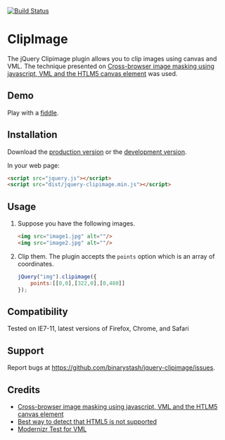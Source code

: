 [![Build Status](https://travis-ci.org/binarystash/jquery-clipimage.svg?branch=master)](https://travis-ci.org/binarystash/jquery-clipimage)

# ClipImage

The jQuery Clipimage plugin allows you to clip images using canvas and VML. The technique presented on [Cross-browser image masking using javascript, VML and the HTLM5 canvas element](http://www.jaypan.com/tutorial/cross-browser-image-masking-using-javascript-vml-and-htlm5-canvas-element) was used.

## Demo
Play with a [fiddle](http://jsfiddle.net/binarystash/vjGzb/light/).

## Installation

Download the [production version][min] or the [development version][max].

[min]: https://raw.github.com/binarystash/jquery-clipimage/master/dist/jquery.clipimage.min.js
[max]: https://raw.github.com/binarystash/jquery-clipimage/master/dist/jquery.clipimage.js

In your web page:

```html
<script src="jquery.js"></script>
<script src="dist/jquery-clipimage.min.js"></script>
```

## Usage

1. Suppose you have the following images.
    ```html
    <img src="image1.jpg" alt=""/>
    <img src="image2.jpg" alt=""/>
    ```

2. Clip them. The plugin accepts the `points` option which is an array of coordinates.
    ``` javascript
    jQuery("img").clipimage({
        points:[[0,0],[322,0],[0,480]] 
    });
    ```

## Compatibility
Tested on IE7-11, latest versions of Firefox, Chrome, and Safari

## Support
Report bugs at https://github.com/binarystash/jquery-clipimage/issues.

## Credits
* [Cross-browser image masking using javascript, VML and the HTLM5 canvas element](http://www.jaypan.com/tutorial/cross-browser-image-masking-using-javascript-vml-and-htlm5-canvas-element)
* [Best way to detect that HTML5 <canvas> is not supported](http://stackoverflow.com/questions/2745432/best-way-to-detect-that-html5-canvas-is-not-supported)
* [Modernizr Test for VML](https://gist.github.com/farmdawgnation/2636061)
